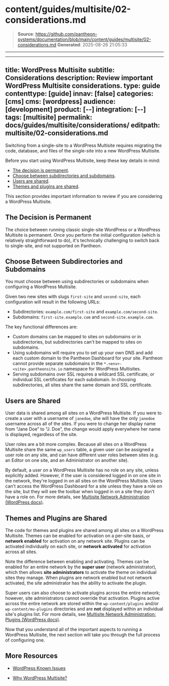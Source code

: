 # content/guides/multisite/02-considerations.md

> **Source**: https://github.com/pantheon-systems/documentation/blob/main/content/guides/multisite/02-considerations.md
> **Generated**: 2025-08-26 21:05:33

---

---
title: WordPress Multisite
subtitle: Considerations
description: Review important WordPress Multisite considerations.
type: guide
contenttype: [guide]
innav: [false]
categories: [cms]
cms: [wordpress]
audience: [development]
product: [--]
integration: [--]
tags: [multisite]
permalink: docs/guides/multisite/considerations/
editpath: multisite/02-considerations.md
---

Switching from a single-site to a WordPress Multisite requires migrating the code, database, and files of the single-site into a new WordPress Multisite.

Before you start using WordPress Multisite, keep these key details in mind:

* [The decision is permanent](#the-decision-is-permanent).
* [Choose between subdirectories and subdomains](#choose-between-subdirectories-and-subdomains).
* [Users are shared](#users-are-shared).
* [Themes and plugins are shared](#themes-and-plugins-are-shared).

This section provides important information to review if you are considering a WordPress Multisite.

## The Decision is Permanent

The choice between running classic single-site WordPress or a WordPress Multisite is permanent. Once you perform the initial configuration (which is relatively straightforward to do), it's technically challenging to switch back to single-site, and not supported on Pantheon.

## Choose Between Subdirectories and Subdomains
You must choose between using subdirectories or subdomains when configuring a WordPress Multisite. 

Given two new sites with slugs <Popover title="Slugs" content="Generally, <a class='external' href='https://wordpress.org/documentation/article/wordpress-glossary/#slug'>slugs</a> are URL friendly descriptions for a post or a page in WordPress. In the context of WordPress Multisites, a slug is a URL friendly description for a network site." /> `first-site` and `second-site`, each configuration will result in the following URLs:

* Subdirectories: `example.com/first-site` and `example.com/second-site`.
* Subdomains: `first-site.example.com` and `second-site.example.com`.

The key functional differences are:

- Custom domains can be mapped to sites on subdomains or in subdirectories, but subdirectories can't be mapped to sites on subdomains.
- Using subdomains will require you to set up your own DNS and add each custom domain to the Pantheon Dashboard for your site. Pantheon cannot provide separate subdomains in the `*.<env>-<site>.pantheonsite.io` namespace for WordPress Multisites.
- Serving subdomains over SSL requires a wildcard SSL certificate, or individual SSL certificates for each subdomain. In choosing subdirectories, all sites share the same domain and SSL certificate.

## Users are Shared
User data is shared among all sites on a WordPress Multisite. If you were to create a user with a username of `janedoe`, she will have the only `janedoe` username across all of the sites. If you were to change her display name from “Jane Doe” to “J. Doe”, the change would apply everywhere her name is displayed, regardless of the site.

User roles are a bit more complex. Because all sites on a WordPress Multisite share the same `wp_users` table, a given user can be assigned a user role on any site, and can have different user roles between sites (e.g. an Editor on one site, and an Administrator on another site).

By default, a user on a WordPress Multisite has no role on any site, unless explicitly added. However, if the user is considered logged in on one site in the network, they're logged in on all sites on the WordPress Multisite. Users can't access the WordPress Dashboard for a site unless they have a role on the site, but they will see the toolbar when logged in on a site they don't have a role on. For more details, see [Multisite Network Administration (WordPress docs)](https://wordpress.org/documentation/article/multisite-network-administration/).

## Themes and Plugins are Shared
The code for themes and plugins are shared among all sites on a WordPress Multisite. Themes can be enabled for activation on a per-site basis, or **network enabled** for activation on any network site. Plugins can be activated individually on each site, or **network activated** for activation across all sites.

Note the difference between enabling and activating. Themes can be enabled for an entire network by the **super user** (network administrator), which then allows **site administrators** to activate the theme on individual sites they manage. When plugins are network enabled but not network activated, the site administrator has the ability to activate the plugin.

Super users can also choose to activate plugins across the entire network; however, site administrators cannot override that activation. Plugins active across the entire network are stored within the `wp-content/plugins` and/or `wp-content/mu-plugins` directories and are **not** displayed within an individual site's plugins list. For more details, see [Multisite Network Administration: Plugins (WordPress docs)](https://wordpress.org/documentation/article/multisite-network-administration/).

Now that you understand all of the important aspects to running a WordPress Multisite, the next section will take you through the full process of configuring one.

## More Resources

- [WordPress Known Issues](/wordpress-known-issues)

- [Why WordPress Multisite?](https://pantheon.io/blog/why-wordpress-multisite)